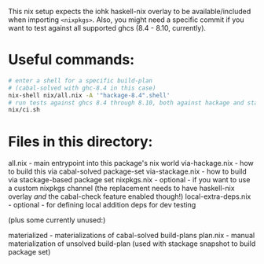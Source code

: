
This nix setup expects the iohk haskell-nix overlay to be available/included
when importing `<nixpkgs>`. Also, you might need a specific commit if you
want to test against all supported ghcs (8.4 - 8.10, currently).

# Useful commands:

~~~~.sh
# enter a shell for a specific build-plan
# (cabal-solved with ghc-8.4 in this case)
nix-shell nix/all.nix -A '"hackage-8.4".shell'
# run tests against ghcs 8.4 through 8.10, both against hackage and stackage package sets
nix/ci.sh
~~~~


# Files in this directory:

all.nix          - main entrypoint into this package's nix world
via-hackage.nix  - how to build this via cabal-solved package-set
via-stackage.nix - how to build via stackage-based package set
nixpkgs.nix      - optional - if you want to use a custom nixpkgs channel
                   (the replacement needs to have haskell-nix overlay _and_
                   the cabal-check feature enabled though!)
local-extra-deps.nix - optional - for defining local addition deps for
                   dev testing

(plus some currently unused:)

materialized  - materializations of cabal-solved build-plans
plan.nix      - manual materialization of unsolved build-plan (used with
                stackage snapshot to build package set)
